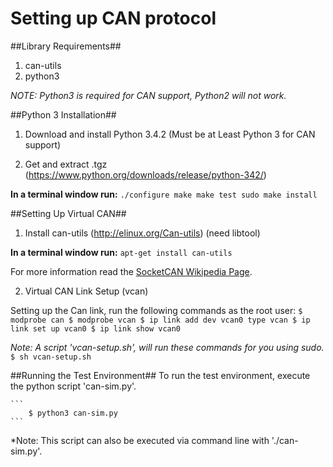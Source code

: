 # Setting up CAN protocol #

##Library Requirements##
1. can-utils
2. python3

*NOTE: Python3 is required for CAN support, Python2 will not work.*

##Python 3 Installation##

1. Download and install Python 3.4.2 (Must be at Least Python 3 for CAN support)

2. Get and extract .tgz (https://www.python.org/downloads/release/python-342/)

**In a terminal window run:**
	```
		./configure
		make
		make test
		sudo make install
	```
	

##Setting Up Virtual CAN##

1. Install can-utils (http://elinux.org/Can-utils) (need libtool)

**In a terminal window run:**
	```
		apt-get install can-utils
	```

For more information read the [SocketCAN Wikipedia Page](http://en.wikipedia.org/wiki/SocketCAN).

2. Virtual CAN Link Setup (vcan)

Setting up the Can link, run the following commands as the root user:
	```
	$ modprobe can
	$ modprobe vcan
	$ ip link add dev vcan0 type vcan
	$ ip link set up vcan0
	$ ip link show vcan0
	```
	
*Note: A script 'vcan-setup.sh', will run these commands for you using sudo.*
	```
		$ sh vcan-setup.sh
	```

##Running the Test Environment##
To run the test environment, execute the python script 'can-sim.py'.

	```
		$ python3 can-sim.py
	``` 
*Note: This script can also be executed via command line with './can-sim.py'.


